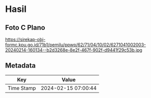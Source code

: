 # Hasil

## Foto C Plano

https://sirekap-obj-formc.kpu.go.id/71b1/pemilu/ppwp/62/71/04/10/02/6271041002003-20240214-160134--b2d3268e-8e2f-467f-902f-d9441f29c53b.jpg


## Metadata

| Key        | Value               |
| ---------- | ------------------- |
| Time Stamp | 2024-02-15 07:00:44 |



